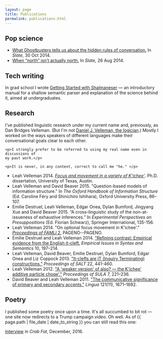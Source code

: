 ```yaml
---
layout: page
title: Publications
permalink: publications.html
---
```


## Pop science

<ul class="navlist">
<li><a class="reference external"
href="http://www.slate.com/blogs/lexicon_valley/2014/10/30/ghostbusters_and_at_issue_ness_the_hidden_rules_of_conversation.html">What
Ghostbusters tells us about the hidden rules of conversation.</a> In <i>Slate,</i> 30 Oct
2014.</li> 
<li><a class="reference external"
href="http://www.slate.com/blogs/lexicon_valley/2014/08/26/geocentric_direction_systems_use_uphill_uptown_instead_of_north_south_found.html">When
“north” isn’t actually north.</a> In <i>Slate,</i> 26 Aug 2014.</li>
</ul>

## Tech writing

In grad school I wrote <a href="{% link publications/shalmaneser.pdf %}">Getting Started with
Shalmaneser</a> — an introductory manual for a shallow semantic parser and explanation of the
science behind it, aimed at undergraduates.

## Research

<div class="admonition">
    <p>I've published linguistic research under my current name and, previously,
    as Dan Bridges Velleman. (But I'm not <a
    href="https://www.amherst.edu/people/facstaff/djvelleman">Daniel J.
    Velleman, the logician</a>.) Mostly I worked on the ways speakers of
    different languages make their conversational goals clear to each other.</p>

    <p>I strongly prefer to be referred to using my real name even in discussions of
    my past work.</p>

    <p>It is never, in any context, correct to call me "he." </p>
</div>

<ul class="navlist">
<li> Leah Velleman 2014. <a href="{% link publications/dissertation.pdf
%}"><i>Focus and movement in a variety of K'ichee'</i></a>. Ph.D. dissertation,
University of Texas, Austin.</li>
<li> Leah Velleman and David Beaver 2015. "Question-based models of information
  structure."  In <i>The Oxford Handbook of Information Structure</i> (Ed. Caroline
  Féry and Shinichiro Ishihara), Oxford University Press, 86–107.</li>
<li>Emilie Destruel, Leah Velleman, Edgar Onea, Dylan Bumford, Jingyang Xue and
  David Beaver 2015. “A cross-linguistic study of the non-at-issueness of
  exhaustive inferences.” In <i>Experimental Perspectives on Presuppositions</i>
  (Ed. Florian Schwarz), Springer International, 135-156.</li>
<li>Leah Velleman 2014. "On optional focus movement in K'ichee'."
  <a href="http://semarch.linguistics.fas.nyu.edu/Archive/2FkYTZkZ/proceedings-famli2012.pdf">
  <i>Proceedings of FAMLI</i> 2</a>, PAGENO--PAGENO.</li>
<li>Emilie Destruel and Leah Velleman 2014. <a
  href="{% link publications/destruel-2014.pdf %}">"Refining
  contrast: Empirical evidence from the English it-cleft.</a> <i>Empirical Issues
  in Syntax and Semantics</i> 10, 197–214.</li>
<li>Leah Velleman, David Beaver, Emilie Destruel, Dylan Bumford, Edgar Onea and
  Liz Coppock 2013. <a
  href="http://elanguage.net/journals/salt/article/view/22.441/3480">"It-clefts
  are IT (Inquiry Terminating) constructions."</a> <i>Proceedings of SALT</i> 22,
  441-460.</li>
<li>Leah Velleman 2012. <a
  href="http://www.semanticsarchive.net/Archive/WUxZjQ3N/k7iche7-additive-particle-sula2012.pdf">"A
  'weaker version' of also? — the K'ichee' additive particle choqe'."</a>
  <i>Proceedings of SULA</i> 7, 221–236.</li>
<li>David Beaver and Leah Velleman 2011.  <a
  href="http://semanticsarchive.net/Archive/WIyMzhiO/beaver-velleman-2011.pdf">
  "The communicative significance of primary and secondary accents."</a>
  <i>Lingua</i> 121(11), 1671–1692.</li>
  </ul>

## Poetry

I published some poetry once upon a time. It's all succumbed to bit rot — one site now
redirects to a Trump campaign video. Oh well. As of {{ page.path | file_date | date_to_string }}
you can still read this one:

<a href="http://crabfatmagazine.com/article/leah-velleman/">Interview</a> in <i>Crab Fat</i>, December, 2016.
